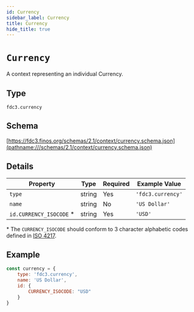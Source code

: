 ```yaml
---
id: Currency
sidebar_label: Currency
title: Currency
hide_title: true
---
```


# `Currency`

A context representing an individual Currency.

## Type

`fdc3.currency`

## Schema

[https://fdc3.finos.org/schemas/2.1/context/currency.schema.json](pathname:///schemas/2.1/context/currency.schema.json)

## Details

| Property                | Type    | Required | Example Value     |
|-------------------------|---------|----------|-------------------|
| `type`                  | string  | Yes      | `'fdc3.currency'` |
| `name`                  | string  | No       | `'US Dollar'`     |
| `id.CURRENCY_ISOCODE` * | string  | Yes      | `'USD'`           |

\* The `CURRENCY_ISOCODE` should conform to 3 character alphabetic codes defined in [ISO 4217](https://www.iso.org/iso-4217-currency-codes.html).

## Example

```js
const currency = {
    type: 'fdc3.currency',
    name: 'US Dollar',
    id: {
        CURRENCY_ISOCODE: "USD"
    }
}
```

